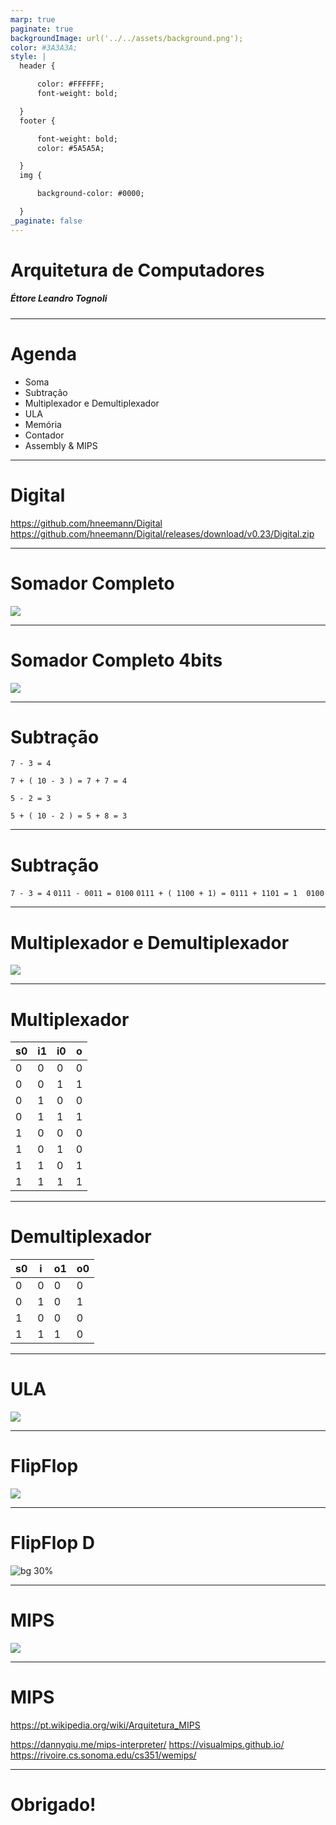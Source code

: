 ```yaml
---
marp: true
paginate: true
backgroundImage: url('../../assets/background.png'); 
color: #3A3A3A; 
style: |
  header {

      color: #FFFFFF;
      font-weight: bold;

  }
  footer {

      font-weight: bold;
      color: #5A5A5A;

  }
  img {

      background-color: #0000;

  }
_paginate: false
---
```


<!-- _backgroundImage: url('../../assets/raw-background.png'); -->
# Arquitetura de Computadores

##### Éttore Leandro Tognoli

---
# Agenda

* Soma
* Subtração
* Multiplexador e Demultiplexador
* ULA
* Memória
* Contador
* Assembly & MIPS

---

# Digital

https://github.com/hneemann/Digital
https://github.com/hneemann/Digital/releases/download/v0.23/Digital.zip

---

<!-- footer: Arquitetura de Computadores -->
<!-- header: ULA -->
# Somador Completo

![](https://upload.wikimedia.org/wikipedia/commons/0/0e/Somador_Completo.JPG)

---
# Somador Completo 4bits

![](https://www.mspc.eng.br/dir61/im01/eldig12_1.png)

---
# Subtração

`7 - 3 = 4` 

`7 + ( 10 - 3 ) = 7 + 7 = 4` 

`5 - 2 = 3` 

`5 + ( 10 - 2 ) = 5 + 8 = 3` 

---
# Subtração

`7 - 3 = 4` 
`0111 - 0011 = 0100` 
`0111 + ( 1100 + 1) = 0111 + 1101 = 1  0100` 

---

# Multiplexador e Demultiplexador

![](https://upload.wikimedia.org/wikipedia/commons/e/e0/Telephony_multiplexer_system.gif)

---
# Multiplexador

| s0 | i1 | i0 | o |
|----|----|----|---|
| 0  | 0  | 0  | 0 |
| 0  | 0  | 1  | 1 |
| 0  | 1  | 0  | 0 |
| 0  | 1  | 1  | 1 |
| 1  | 0  | 0  | 0 |
| 1  | 0  | 1  | 0 |
| 1  | 1  | 0  | 1 |
| 1  | 1  | 1  | 1 |


---
# Demultiplexador

| s0 | i | o1 | o0 |
|----|---|----|----|
| 0  | 0 | 0  | 0  |
| 0  | 1 | 0  | 1  |
| 1  | 0 | 0  | 0  |
| 1  | 1 | 1  | 0  |

---
# ULA

![](http://antigo.fpgaparatodos.com.br/newsite/images/stories/exemplo/ULA/ULA_diagrama.png)

---

<!-- header: Memória -->

# FlipFlop

![](https://upload.wikimedia.org/wikipedia/commons/e/e1/SR_%28Clocked%29_Flip-flop_Diagram.svg)

---

# FlipFlop D

![bg 30%](https://upload.wikimedia.org/wikipedia/commons/8/8c/D-Type_Flip-flop.svg)

---

# MIPS

![](https://upload.wikimedia.org/wikipedia/commons/thumb/e/ea/MIPS_Architecture_%28Pipelined%29.svg/1920px-MIPS_Architecture_%28Pipelined%29.svg.png)

---

# MIPS

https://pt.wikipedia.org/wiki/Arquitetura_MIPS

https://dannyqiu.me/mips-interpreter/
https://visualmips.github.io/
https://rivoire.cs.sonoma.edu/cs351/wemips/

---

<!-- header: Arquitetura de Computadores -->
# Obrigado!

